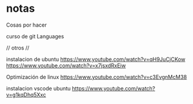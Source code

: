 # notas

Cosas por hacer 

curso de git 
Languages 


// otros // 

instalacion de ubuntu 
https://www.youtube.com/watch?v=qH9JuCjCKow
https://www.youtube.com/watch?v=x7jsxdRxEiw

Optimización de linux 
https://www.youtube.com/watch?v=c3EvgnMcM38

instalacion vscode ubuntu
https://www.youtube.com/watch?v=g1kqDhq5Xxc



